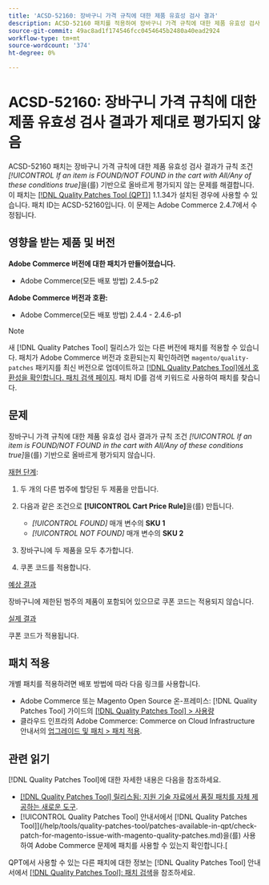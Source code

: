 ```yaml
---
title: 'ACSD-52160: 장바구니 가격 규칙에 대한 제품 유효성 검사 결과'
description: ACSD-52160 패치를 적용하여 장바구니 가격 규칙에 대한 제품 유효성 검사 결과가 규칙 조건 *[!UICONTROL If an item is FOUND/NOT FOUND in the cart with All/Any of these conditions true]*에 따라 제대로 평가되지 않는 Adobe Commerce 문제를 해결합니다.
source-git-commit: 49ac8ad1f174546fcc0454645b2480a40ead2924
workflow-type: tm+mt
source-wordcount: '374'
ht-degree: 0%

---
```


# ACSD-52160: 장바구니 가격 규칙에 대한 제품 유효성 검사 결과가 제대로 평가되지 않음

ACSD-52160 패치는 장바구니 가격 규칙에 대한 제품 유효성 검사 결과가 규칙 조건 *[!UICONTROL If an item is FOUND/NOT FOUND in the cart with All/Any of these conditions true]*&#x200B;을(를) 기반으로 올바르게 평가되지 않는 문제를 해결합니다. 이 패치는 [[!DNL Quality Patches Tool (QPT)]](https://experienceleague.adobe.com/en/docs/commerce-knowledge-base/kb/announcements/commerce-announcements/magento-quality-patches-released-new-tool-to-self-serve-quality-patches) 1.1.34가 설치된 경우에 사용할 수 있습니다. 패치 ID는 ACSD-52160입니다. 이 문제는 Adobe Commerce 2.4.7에서 수정됩니다.

## 영향을 받는 제품 및 버전

**Adobe Commerce 버전에 대한 패치가 만들어졌습니다.**

* Adobe Commerce(모든 배포 방법) 2.4.5-p2

**Adobe Commerce 버전과 호환:**

* Adobe Commerce(모든 배포 방법) 2.4.4 - 2.4.6-p1

>[!NOTE]
>
>새 [!DNL Quality Patches Tool] 릴리스가 있는 다른 버전에 패치를 적용할 수 있습니다. 패치가 Adobe Commerce 버전과 호환되는지 확인하려면 `magento/quality-patches` 패키지를 최신 버전으로 업데이트하고 [[!DNL Quality Patches Tool]에서 호환성을 확인합니다. 패치 검색 페이지](https://experienceleague.adobe.com/tools/commerce-quality-patches/index.html). 패치 ID를 검색 키워드로 사용하여 패치를 찾습니다.

## 문제

장바구니 가격 규칙에 대한 제품 유효성 검사 결과가 규칙 조건 *[!UICONTROL If an item is FOUND/NOT FOUND in the cart with All/Any of these conditions true]*&#x200B;을(를) 기반으로 올바르게 평가되지 않습니다.

<u>재현 단계</u>:

1. 두 개의 다른 범주에 할당된 두 제품을 만듭니다.
1. 다음과 같은 조건으로 **[!UICONTROL Cart Price Rule]**&#x200B;을(를) 만듭니다.

   * *[!UICONTROL FOUND]* 매개 변수의 **SKU 1**
   * *[!UICONTROL NOT FOUND]* 매개 변수의 **SKU 2**

1. 장바구니에 두 제품을 모두 추가합니다.
1. 쿠폰 코드를 적용합니다.

<u>예상 결과</u>

장바구니에 제한된 범주의 제품이 포함되어 있으므로 쿠폰 코드는 적용되지 않습니다.

<u>실제 결과</u>

쿠폰 코드가 적용됩니다.

## 패치 적용

개별 패치를 적용하려면 배포 방법에 따라 다음 링크를 사용합니다.

* Adobe Commerce 또는 Magento Open Source 온-프레미스: [!DNL Quality Patches Tool] 가이드의 [[!DNL Quality Patches Tool] > 사용량](<https://experienceleague.adobe.com/docs/commerce-operations/tools/quality-patches-tool/usage.html>)
* 클라우드 인프라의 Adobe Commerce: Commerce on Cloud Infrastructure 안내서의 [업그레이드 및 패치 > 패치 적용](https://experienceleague.adobe.com/docs/commerce-cloud-service/user-guide/develop/upgrade/apply-patches.html).

## 관련 읽기

[!DNL Quality Patches Tool]에 대한 자세한 내용은 다음을 참조하세요.

* [[!DNL Quality Patches Tool] 릴리스됨: 지원 기술 자료에서 품질 패치를 자체 제공하는 새로운 도구](https://experienceleague.adobe.com/en/docs/commerce-knowledge-base/kb/announcements/commerce-announcements/magento-quality-patches-released-new-tool-to-self-serve-quality-patches).
* [!UICONTROL Quality Patches Tool] 안내서에서  [!DNL Quality Patches Tool]](/help/tools/quality-patches-tool/patches-available-in-qpt/check-patch-for-magento-issue-with-magento-quality-patches.md)을(를) 사용하여 Adobe Commerce 문제에 패치를 사용할 수 있는지 확인합니다.[


QPT에서 사용할 수 있는 다른 패치에 대한 정보는 [!DNL Quality Patches Tool] 안내서에서 [[!DNL Quality Patches Tool]: 패치 검색](<https://experienceleague.adobe.com/tools/commerce-quality-patches/index.html>)을 참조하세요.
